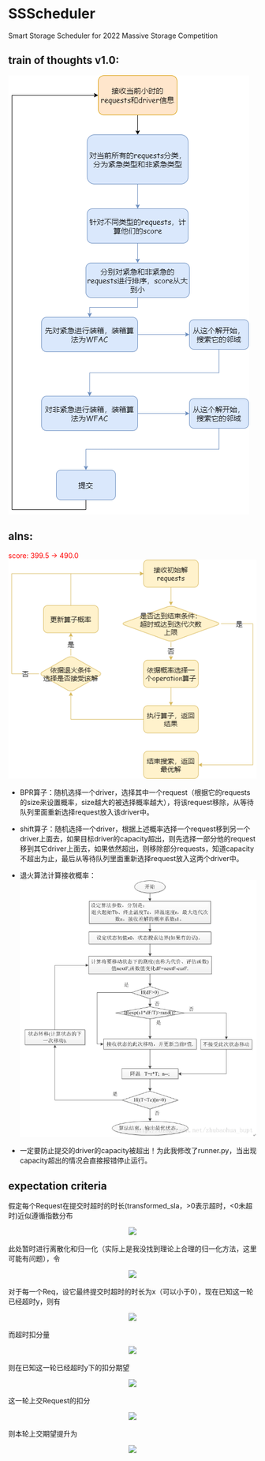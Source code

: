 # SSScheduler
Smart Storage Scheduler for 2022 Massive Storage Competition

## train of thoughts v1.0:

![](./images/algorithm.png)

## alns:
<font color=#ff0000>score: 399.5 -> 490.0</font>
![](./images/alns.png)

- BPR算子：随机选择一个driver，选择其中一个request（根据它的requests的size来设置概率，size越大的被选择概率越大），将该request移除，从等待队列里面重新选择request放入该driver中。

- shift算子：随机选择一个driver，根据上述概率选择一个request移到另一个driver上面去，如果目标driver的capacity超出，则先选择一部分他的request移到其它driver上面去，如果依然超出，则移除部分requests，知道capacity不超出为止，最后从等待队列里面重新选择request放入这两个driver中。

- 退火算法计算接收概率：
  ![](./images/anneal.png)

- 一定要防止提交的driver的capacity被超出！为此我修改了runner.py，当出现capacity超出的情况会直接报错停止运行。
  
##  expectation criteria
  
假定每个Request在提交时超时的时长(transformed_sla，>0表示超时，<0未超时)近似遵循指数分布
<p align="center"><img src="https://latex.codecogs.com/gif.latex?pdf(x)=&#x5C;lambda%20e^{-&#x5C;lambda%20x}"/></p>  
  
此处暂时进行离散化和归一化（实际上是我没找到理论上合理的归一化方法，这里可能有问题），令
<p align="center"><img src="https://latex.codecogs.com/gif.latex?P&#x5C;{X=x&#x5C;}=&#x5C;frac{pdf(x)}{&#x5C;sum_{i=-12}^{12}pdf(i)}"/></p>  
  
对于每一个Req，设它最终提交时超时的时长为x（可以小于0），现在已知这一轮已经超时y，则有
<p align="center"><img src="https://latex.codecogs.com/gif.latex?f(x)=P&#x5C;{X=x|X&#x5C;ge%20y&#x5C;}=%20%20&#x5C;begin{cases}%20%20%20%20&#x5C;frac{pdf(x)}{&#x5C;sum_{i=y}^{12}pdf(i)}%20&amp;%20x&#x5C;ge%20y&#x5C;&#x5C;%20%20%20%200%20&amp;%20x%20&lt;%20y%20%20&#x5C;end{cases}"/></p>  
  
而超时扣分量
<p align="center"><img src="https://latex.codecogs.com/gif.latex?g(x)=%20&#x5C;begin{cases}%20%20x%20&#x5C;lceil&#x5C;frac{size}{50}&#x5C;rceil%20&amp;%20x&gt;0,FE%20&#x5C;&#x5C;%20%20%200.5&#x5C;lceil&#x5C;frac{size}{50}&#x5C;rceil%20&amp;%20x&gt;0,BE&#x5C;&#x5C;%20%20%202x%20&#x5C;lceil&#x5C;frac{size}{50}&#x5C;rceil%20&amp;%20x&gt;0,EM&#x5C;&#x5C;%20%200%20&amp;%20otherwise&#x5C;end{cases}"/></p>  
  
则在已知这一轮已经超时y下的扣分期望
<p align="center"><img src="https://latex.codecogs.com/gif.latex?E(X)=&#x5C;sum_{x=-12}^{12}g(x)f(x)=&#x5C;begin{cases}%20%20&#x5C;lceil&#x5C;frac{size}{50}&#x5C;rceil&#x5C;frac{&#x5C;sum_{x=0}^{12}xpdf(x)}{&#x5C;sum_{i=y}^{12}pdf(i)}%20&amp;%20y%20&#x5C;le%200,FE&#x5C;&#x5C;%20%20&#x5C;lceil&#x5C;frac{size}{50}&#x5C;rceil&#x5C;frac{&#x5C;sum_{x=y}^{12}xpdf(x)}{&#x5C;sum_{i=y}^{12}pdf(i)}%20&amp;%20y&gt;0,FE&#x5C;&#x5C;%20%20%200.5&#x5C;lceil&#x5C;frac{size}{50}&#x5C;rceil&#x5C;frac{&#x5C;sum_{x=0}^{12}pdf(x)}{&#x5C;sum_{i=y}^{12}pdf(i)}%20&amp;%20y%20&#x5C;le%200,BE&#x5C;&#x5C;%20%20%200.5&#x5C;lceil&#x5C;frac{size}{50}&#x5C;rceil%20&amp;%20y&gt;0%20,BE&#x5C;&#x5C;%20%20%202&#x5C;lceil&#x5C;frac{size}{50}&#x5C;rceil&#x5C;frac{&#x5C;sum_{x=0}^{12}xpdf(x)}{&#x5C;sum_{i=y}^{12}pdf(i)}%20&amp;%20y%20&#x5C;le%200%20,EM&#x5C;&#x5C;%20%202&#x5C;lceil&#x5C;frac{size}{50}&#x5C;rceil&#x5C;frac{&#x5C;sum_{x=y}^{12}xpdf(x)}{&#x5C;sum_{i=y}^{12}pdf(i)}%20&amp;%20y&gt;0,EM&#x5C;&#x5C;%20%200%20&amp;%20otherwise&#x5C;end{cases}"/></p>  
  
这一轮上交Request的扣分
<p align="center"><img src="https://latex.codecogs.com/gif.latex?C(y)=&#x5C;begin{cases}%20%20y%20&#x5C;lceil&#x5C;frac{size}{50}&#x5C;rceil%20&amp;%20y&gt;0,FE&#x5C;&#x5C;%20%20%200.5&#x5C;lceil&#x5C;frac{size}{50}&#x5C;rceil%20&amp;%20y&gt;0,BE&#x5C;&#x5C;%20%20%202y%20&#x5C;lceil&#x5C;frac{size}{50}&#x5C;rceil%20&amp;%20y&gt;0,EM&#x5C;&#x5C;%20%200%20&amp;%20otherwise&#x5C;end{cases}"/></p>  
  
则本轮上交期望提升为
<p align="center"><img src="https://latex.codecogs.com/gif.latex?E_{improvement}(y)=&#x5C;begin{cases}%20%20&#x5C;lceil&#x5C;frac{size}{50}&#x5C;rceil&#x5C;frac{&#x5C;sum_{x=0}^{12}xpdf(x)}{&#x5C;sum_{i=y}^{12}pdf(i)}%20&amp;%20y&#x5C;le0,FE%20&#x5C;&#x5C;%20%20&#x5C;lceil&#x5C;frac{size}{50}&#x5C;rceil(&#x5C;frac{&#x5C;sum_{x=y}^{12}xpdf(x)}{&#x5C;sum_{i=y}^{12}pdf(i)}-y)%20&amp;%20y&gt;0,FE%20&#x5C;&#x5C;%20%20%200.5&#x5C;lceil&#x5C;frac{size}{50}&#x5C;rceil&#x5C;frac{&#x5C;sum_{x=0}^{12}pdf(x)}{&#x5C;sum_{i=y}^{12}pdf(i)}%20&amp;%20y&#x5C;le0,BE&#x5C;&#x5C;%20%20%200%20&amp;%20y&gt;0,BE&#x5C;&#x5C;%20%20%202&#x5C;lceil&#x5C;frac{size}{50}&#x5C;rceil&#x5C;frac{&#x5C;sum_{x=0}^{12}xpdf(x)}{&#x5C;sum_{i=y}^{12}pdf(i)}%20&amp;%20y&#x5C;le0,EM&#x5C;&#x5C;%20%202&#x5C;lceil&#x5C;frac{size}{50}&#x5C;rceil(&#x5C;frac{&#x5C;sum_{x=y}^{12}xpdf(x)}{&#x5C;sum_{i=y}^{12}pdf(i)}-2y)%20&amp;%20y&gt;0,EM&#x5C;&#x5C;%20%200%20&amp;%20otherwise&#x5C;end{cases}"/></p>  
  
  
  